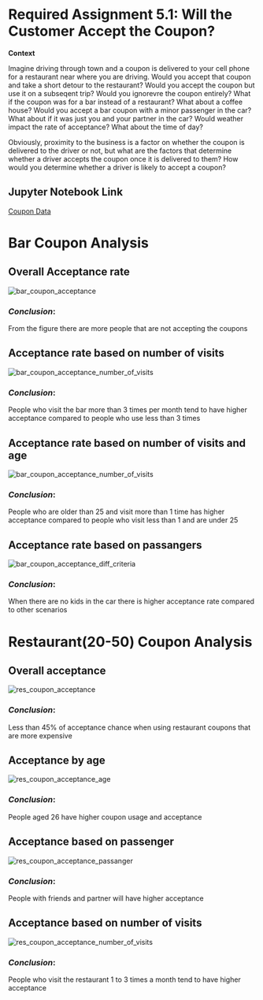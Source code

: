 # Required Assignment 5.1: Will the Customer Accept the Coupon?

**Context**

Imagine driving through town and a coupon is delivered to your cell phone for a restaurant near where you are driving. Would you accept that coupon and take a short detour to the restaurant? Would you accept the coupon but use it on a subseqent trip? Would you ignorevre the coupon entirely? What if the coupon was for a bar instead of a restaurant? What about a coffee house? Would you accept a bar coupon with a minor passenger in the car? What about if it was just you and your partner in the car? Would weather impact the rate of acceptance? What about the time of day?

Obviously, proximity to the business is a factor on whether the coupon is delivered to the driver or not, but what are the factors that determine whether a driver accepts the coupon once it is delivered to them? How would you determine whether a driver is likely to accept a coupon?

## Jupyter Notebook Link
[Coupon Data](prompt.ipynb)


# Bar Coupon Analysis

## Overall Acceptance rate

![bar_coupon_acceptance](images/bar_coupon_acceptance.png)

### **_Conclusion_**:  
From the figure there are more people that are not accepting the coupons

## Acceptance rate based on number of visits

![bar_coupon_acceptance_number_of_visits](images/bar_coupon_acceptance_number_of_visits.png)

### **_Conclusion_**: 
People who visit the bar more than 3 times per month tend to have higher acceptance compared to people who use less than 3 times

## Acceptance rate based on number of visits and age

![bar_coupon_acceptance_number_of_visits](images/bar_coupon_acceptance_number_of_visits_and_age.png)

### **_Conclusion_**: 
People who are older than 25 and visit more than 1 time has higher acceptance compared to people who visit less than 1 and are under 25

## Acceptance rate based on passangers

![bar_coupon_acceptance_diff_criteria](images/bar_coupon_acceptance_diff_criteria.png)

### **_Conclusion_**: 
When there are no kids in the car there is higher acceptance rate compared to other scenarios

# Restaurant(20-50) Coupon Analysis

## Overall acceptance

![res_coupon_acceptance](images/res_coupon_acceptance.png)

### **_Conclusion_**: 
Less than 45% of acceptance chance when using restaurant coupons that are more expensive

## Acceptance by age

![res_coupon_acceptance_age](images/res_coupon_acceptance_age.png)

### **_Conclusion_**: 
People aged 26 have higher coupon usage and acceptance

## Acceptance based on passenger

![res_coupon_acceptance_passanger](images/res_coupon_acceptance_passanger.png)

### **_Conclusion_**: 
People with friends and partner will have higher acceptance


## Acceptance based on number of visits

![res_coupon_acceptance_number_of_visits](images/res_coupon_acceptance_number_of_visits.png)

### **_Conclusion_**: 
People who visit the restaurant 1 to 3 times a month tend to have higher acceptance